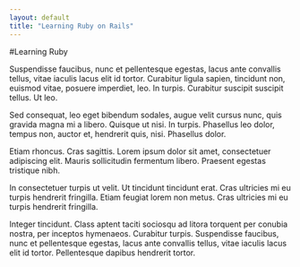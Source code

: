 ```yaml
---
layout: default
title: "Learning Ruby on Rails"
---
```


#Learning Ruby

Suspendisse faucibus, nunc et pellentesque egestas, lacus ante convallis tellus, vitae iaculis lacus elit id tortor. Curabitur ligula sapien, tincidunt non, euismod vitae, posuere imperdiet, leo. In turpis. Curabitur suscipit suscipit tellus. Ut leo.

Sed consequat, leo eget bibendum sodales, augue velit cursus nunc, quis gravida magna mi a libero. Quisque ut nisi. In turpis. Phasellus leo dolor, tempus non, auctor et, hendrerit quis, nisi. Phasellus dolor.

Etiam rhoncus. Cras sagittis. Lorem ipsum dolor sit amet, consectetuer adipiscing elit. Mauris sollicitudin fermentum libero. Praesent egestas tristique nibh.

In consectetuer turpis ut velit. Ut tincidunt tincidunt erat. Cras ultricies mi eu turpis hendrerit fringilla. Etiam feugiat lorem non metus. Cras ultricies mi eu turpis hendrerit fringilla.

Integer tincidunt. Class aptent taciti sociosqu ad litora torquent per conubia nostra, per inceptos hymenaeos. Curabitur turpis. Suspendisse faucibus, nunc et pellentesque egestas, lacus ante convallis tellus, vitae iaculis lacus elit id tortor. Pellentesque dapibus hendrerit tortor.
